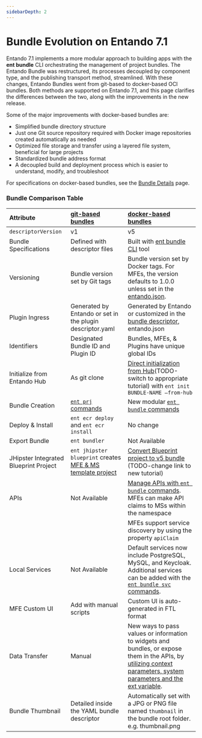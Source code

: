```yaml
---
sidebarDepth: 2
---
```


# Bundle Evolution on Entando 7.1

Entando 7.1 implements a more modular approach to building apps with the **ent bundle** CLI orchestrating the management of project bundles. The Entando Bundle was restructured, its processes decoupled by component type, and the publishing transport method, streamlined. With these changes, Entando Bundles went from git-based to docker-based OCI bundles. Both methods are supported on Entando 7.1, and this page clarifies the differences between the two, along with the improvements in the new release.

Some of the major improvements with docker-based bundles are:
* Simplified bundle directory structure
* Just one Git source repository required with Docker image repositories created automatically as needed
* Optimized file storage and transfer using a layered file system, beneficial for large projects
* Standardized bundle address format
* A decoupled build and deployment process which is easier to understand, modify, and troubleshoot 

For specifications on docker-based bundles, see the [Bundle Details](bundle-details.md) page. 
### Bundle Comparison Table
|Attribute | [git-based bundles](../../../v7.0/docs/curate/ecr-bundle-details.md)| [docker-based bundles](bundle-details.md)|
| :- | :-------------------- | :---------------------  |
|`descriptorVersion`| v1| v5
| Bundle Specifications |Defined with descriptor files | Built with [ent bundle CLI](../getting-started/ent-bundle.md) tool
| Versioning |Bundle version set by Git tags |Bundle version set by Docker tags. For MFEs, the version defaults to 1.0.0 unless set in the [entando.json](bundle-details.md). 
|Plugin Ingress| Generated by Entando or set in the plugin descriptor.yaml | Generated by Entando or customized in the [bundle descriptor](bundle-details.md#bundle-conventions), entando.json 
|Identifiers| Designated Bundle ID and Plugin ID | Bundles, MFEs, & Plugins have unique global IDs|
|Initialize from Entando Hub| As git clone  |[Direct initialization from Hub](../../tutorials/create/mfe/react.md)(TODO-switch to appropriate tutorial)  with `ent init BUNDLE-NAME –from-hub`|
|Bundle Creation | [`ent prj` commands](../getting-started/ent-bundle.md#git-based-bundle-commands)| New modular [`ent bundle` commands](../getting-started/ent-bundle.md)
|Deploy & Install| `ent ecr deploy` and `ent ecr install` | No change 
|Export Bundle|`ent bundler`| Not Available 
|JHipster Integrated Blueprint Project| `ent jhipster blueprint` creates [MFE & MS template project](../../tutorials/create/ms/generate-microservices-and-micro-frontends.md)| [Convert Blueprint project to v5 bundle](../../tutorials/create/ms/generate-microservices-and-micro-frontends.md) (TODO-change link to new tutorial)
|APIs| Not Available | [Manage APIs with `ent bundle` commands](../getting-started/ent-api.md). MFEs can make API claims to MSs within the namespace
||| MFEs support service discovery by using the property `apiClaim`
|Local Services |Not Available | Default services now include PostgreSQL, MySQL, and Keycloak. Additional services can be added with the [`ent bundle svc` commands](../getting-started/ent-svc.md).
|MFE Custom UI| Add with manual scripts| Custom UI is auto-generated in FTL format
|Data Transfer | Manual | New ways to pass values or information to widgets and bundles, or expose them in the APIs, by [utilizing context parameters, system parameters and the ext variable](bundle-details.md).
|Bundle Thumbnail| Detailed inside the YAML bundle descriptor|Automatically set with a JPG or PNG file named `thumbnail` in the bundle root folder.  e.g. thumbnail.png
